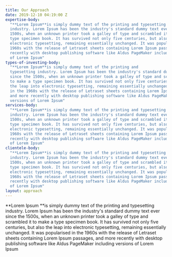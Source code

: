 ```yaml
---
title: Our Approach
date: 2019-12-10 04:19:00 Z
expertise-body:
  "**Lorem Ipsum**is simply dummy text of the printing and typesetting
  industry. Lorem Ipsum has been the industry's standard dummy text ever since the
  1500s, when an unknown printer took a galley of type and scrambled it to make a
  type specimen book. It has survived not only five centuries, but also the leap into
  electronic typesetting, remaining essentially unchanged. It was popularised in the
  1960s with the release of Letraset sheets containing Lorem Ipsum passages, and more
  recently with desktop publishing software like Aldus PageMaker including versions
  of Lorem Ipsum"
types-of-investing-body:
  "**Lorem Ipsum**is simply dummy text of the printing and
  typesetting industry. Lorem Ipsum has been the industry's standard dummy text ever
  since the 1500s, when an unknown printer took a galley of type and scrambled it
  to make a type specimen book. It has survived not only five centuries, but also
  the leap into electronic typesetting, remaining essentially unchanged. It was popularised
  in the 1960s with the release of Letraset sheets containing Lorem Ipsum passages,
  and more recently with desktop publishing software like Aldus PageMaker including
  versions of Lorem Ipsum"
services-body:
  "**Lorem Ipsum**is simply dummy text of the printing and typesetting
  industry. Lorem Ipsum has been the industry's standard dummy text ever since the
  1500s, when an unknown printer took a galley of type and scrambled it to make a
  type specimen book. It has survived not only five centuries, but also the leap into
  electronic typesetting, remaining essentially unchanged. It was popularised in the
  1960s with the release of Letraset sheets containing Lorem Ipsum passages, and more
  recently with desktop publishing software like Aldus PageMaker including versions
  of Lorem Ipsum"
clientele-body:
  "**Lorem Ipsum**is simply dummy text of the printing and typesetting
  industry. Lorem Ipsum has been the industry's standard dummy text ever since the
  1500s, when an unknown printer took a galley of type and scrambled it to make a
  type specimen book. It has survived not only five centuries, but also the leap into
  electronic typesetting, remaining essentially unchanged. It was popularised in the
  1960s with the release of Letraset sheets containing Lorem Ipsum passages, and more
  recently with desktop publishing software like Aldus PageMaker including versions
  of Lorem Ipsum"
layout: approach
---
```


**Lorem Ipsum **is simply dummy text of the printing and typesetting industry. Lorem Ipsum has been the industry's standard dummy text ever since the 1500s, when an unknown printer took a galley of type and scrambled it to make a type specimen book. It has survived not only five centuries, but also the leap into electronic typesetting, remaining essentially unchanged. It was popularised in the 1960s with the release of Letraset sheets containing Lorem Ipsum passages, and more recently with desktop publishing software like Aldus PageMaker including versions of Lorem Ipsum

